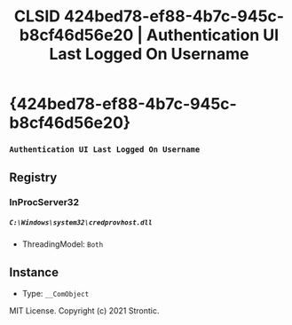 ﻿---
title: "CLSID 424bed78-ef88-4b7c-945c-b8cf46d56e20 | Authentication UI Last Logged On Username"
excerpt: What is COM-Object CLSID 424bed78-ef88-4b7c-945c-b8cf46d56e20?
---

# {424bed78-ef88-4b7c-945c-b8cf46d56e20}

### `Authentication UI Last Logged On Username`

## Registry


### InProcServer32

##### `C:\Windows\system32\credprovhost.dll`
* ThreadingModel: `Both`

## Instance

* Type: `__ComObject`

MIT License. Copyright (c) 2021 Strontic.


